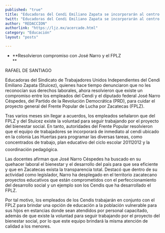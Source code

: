 ```yaml
---
published: "true"
title: "Educadoras del Cendi Emiliano Zapata se incorporarán al centro de Las Huertas"
twitt: "Educadoras del Cendi Emiliano Zapata se incorporarán al centro de Las Huertas"
author: "REDACCION"
authorlink: "https://ljz.mx/acercade.html"
category: "Educación"
layout: "posts"

---
```


*   **Resolvieron compromiso con José Narro y el FPLZ  
    **


  RAFAEL DE SANTIAGO



  Educadoras del Sindicato de Trabajadores Unidos Independientes del Cendi Emiliano Zapata (Stuicez), quienes hace tiempo denunciaron que no les reconocían sus derechos laborales, ahora resolvieron que existe un compromiso entre los empleados del Cendi y el diputado federal José Narro Céspedes, del Partido de la Revolución Democrática (PRD), para cuidar el proyecto general del Frente Popular de Lucha por Zacatecas (FPLZ).



  Tras varios meses sin llegar a acuerdos, los empleados señalaron que del FPLZ y del Stuicez existe la voluntad para seguir trabajando por el proyecto del bienestar social. En tanto, autoridades del Frente Popular resolvieron que el equipo de trabajadores se incorporará de inmediato al cendi ubicado en la colonia Las Huertas para programar las diversas tareas, como concentrados de trabajo, plan educativo del ciclo escolar 20112012 y la coordinación pedagógica.



  Las docentes afirman que José Narro Céspedes ha buscado en su quehacer laboral el bienestar y el desarrollo del país para que sea eficiente y que en Zacatecas exista la transparencia total. Destacó que dentro de su actividad como legislador, Narro ha desplegado en el territorio zacatecano proyectos educativos que están comprometidos con el perfeccionamiento del desarrollo social y un ejemplo son los Cendis que ha desarrollado el FPLZ.



  Por tal motivo, los empleados de los Cendis trabajarán en conjunto con el FPLZ para brindar una opción de educación a la población vulnerable para sus hijos en estancias donde sean atendidos por personal capacitado, además de que existe la voluntad para seguir trabajando por el proyecto del bienestar social, por lo que este equipo brindará la misma atención de calidad a los menores.

